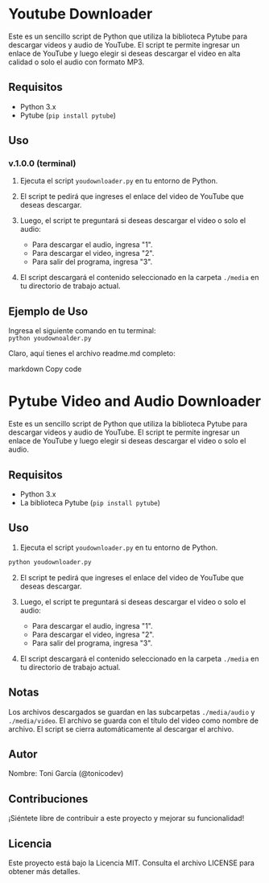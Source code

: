 # Youtube Downloader
Este es un sencillo script de Python que utiliza la biblioteca Pytube para descargar videos y audio de YouTube. El script te permite ingresar un enlace de YouTube y luego elegir si deseas descargar el video en alta calidad o solo el audio con formato MP3.

## Requisitos
- Python 3.x
- Pytube (`pip install pytube`)

## Uso
### v.1.0.0 (terminal)
1. Ejecuta el script `youdownloader.py` en tu entorno de Python.

2. El script te pedirá que ingreses el enlace del video de YouTube que deseas descargar.

3. Luego, el script te preguntará si deseas descargar el video o solo el audio:
   - Para descargar el audio, ingresa "1".
   - Para descargar el video, ingresa "2".
   - Para salir del programa, ingresa "3".

4. El script descargará el contenido seleccionado en la carpeta `./media` en tu directorio de trabajo actual.

## Ejemplo de Uso
Ingresa el siguiente comando en tu terminal: <br>
`python youdownoalder.py`

Claro, aquí tienes el archivo readme.md completo:

markdown
Copy code
# Pytube Video and Audio Downloader

Este es un sencillo script de Python que utiliza la biblioteca Pytube para descargar videos y audio de YouTube. El script te permite ingresar un enlace de YouTube y luego elegir si deseas descargar el video o solo el audio.

## Requisitos

- Python 3.x
- La biblioteca Pytube (`pip install pytube`)

## Uso

1. Ejecuta el script `youdownloader.py` en tu entorno de Python.

```bash
python youdownloader.py
```

2. El script te pedirá que ingreses el enlace del video de YouTube que deseas descargar.

3. Luego, el script te preguntará si deseas descargar el video o solo el audio:
   - Para descargar el audio, ingresa "1".
   - Para descargar el video, ingresa "2".
   - Para salir del programa, ingresa "3".

4. El script descargará el contenido seleccionado en la carpeta `./media` en tu directorio de trabajo actual.

## Notas
Los archivos descargados se guardan en las subcarpetas `./media/audio` y `./media/video`.
El archivo se guarda con el título del video como nombre de archivo.
El script se cierra automáticamente al descargar el archivo.

## Autor
Nombre: Toni García (@tonicodev)

## Contribuciones
¡Siéntete libre de contribuir a este proyecto y mejorar su funcionalidad!

## Licencia
Este proyecto está bajo la Licencia MIT. Consulta el archivo LICENSE para obtener más detalles.